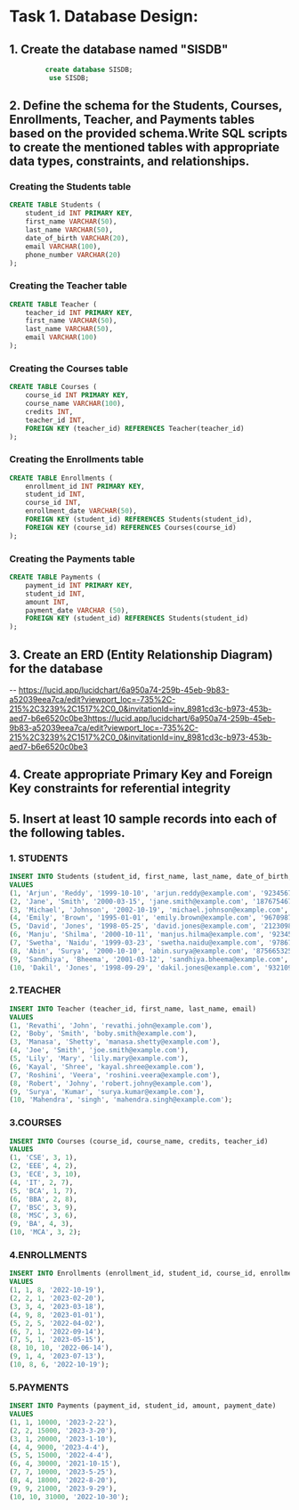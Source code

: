 
# Task 1. Database Design:


## 1. Create the database named "SISDB"

 ```sql     
          create database SISDB;
           use SISDB;   
```      

## 2. Define the schema for the Students, Courses, Enrollments, Teacher, and Payments tables based on the provided schema.Write SQL scripts to create the mentioned tables with appropriate data types, constraints, and relationships. 


### Creating the Students table
```sql
CREATE TABLE Students (
    student_id INT PRIMARY KEY,
    first_name VARCHAR(50),   
    last_name VARCHAR(50),
    date_of_birth VARCHAR(20),
    email VARCHAR(100),
    phone_number VARCHAR(20)
);
```
### Creating the Teacher table
```sql
CREATE TABLE Teacher (
    teacher_id INT PRIMARY KEY,
    first_name VARCHAR(50),
    last_name VARCHAR(50),
    email VARCHAR(100)
);
```
### Creating the Courses table
```sql
CREATE TABLE Courses (
    course_id INT PRIMARY KEY,
    course_name VARCHAR(100),
    credits INT,
    teacher_id INT,
    FOREIGN KEY (teacher_id) REFERENCES Teacher(teacher_id)
);
```
### Creating the Enrollments table
```sql
CREATE TABLE Enrollments (
    enrollment_id INT PRIMARY KEY,
    student_id INT,
    course_id INT,
    enrollment_date VARCHAR(50),
    FOREIGN KEY (student_id) REFERENCES Students(student_id),
    FOREIGN KEY (course_id) REFERENCES Courses(course_id)
);
```
### Creating the Payments table
```sql
CREATE TABLE Payments (
    payment_id INT PRIMARY KEY,
    student_id INT,
    amount INT,
    payment_date VARCHAR (50),
    FOREIGN KEY (student_id) REFERENCES Students(student_id)
);
```

## 3. Create an ERD (Entity Relationship Diagram) for the database
   -- https://lucid.app/lucidchart/6a950a74-259b-45eb-9b83-a52039eea7ca/edit?viewport_loc=-735%2C-215%2C3239%2C1517%2C0_0&invitationId=inv_8981cd3c-b973-453b-aed7-b6e6520c0be3https://lucid.app/lucidchart/6a950a74-259b-45eb-9b83-a52039eea7ca/edit?viewport_loc=-735%2C-215%2C3239%2C1517%2C0_0&invitationId=inv_8981cd3c-b973-453b-aed7-b6e6520c0be3


 ## 4. Create appropriate Primary Key and Foreign Key constraints for referential integrity


## 5. Insert at least 10 sample records into each of the following tables.

### 1. STUDENTS
```sql
INSERT INTO Students (student_id, first_name, last_name, date_of_birth, email, phone_number)
VALUES
(1, 'Arjun', 'Reddy', '1999-10-10', 'arjun.reddy@example.com', '9234567890'),
(2, 'Jane', 'Smith', '2000-03-15', 'jane.smith@example.com', '1876754678'),
(3, 'Michael', 'Johnson', '2002-10-19', 'michael.johnson@example.com', '9567653215'),
(4, 'Emily', 'Brown', '1995-01-01', 'emily.brown@example.com', '9670987652'),
(5, 'David', 'Jones', '1998-05-25', 'david.jones@example.com', '2123098763'),
(6, 'Manju', 'Shilma', '2000-10-11', 'manjus.hilma@example.com', '9234557890'),
(7, 'Swetha', 'Naidu', '1999-03-23', 'swetha.naidu@example.com', '9786754867'),
(8, 'Abin', 'Surya', '2000-10-10', 'abin.surya@example.com', '8756653251'),
(9, 'Sandhiya', 'Bheema', '2001-03-12', 'sandhiya.bheema@example.com', '9076987625'),
(10, 'Dakil', 'Jones', '1998-09-29', 'dakil.jones@example.com', '9321098736');
```


### 2.TEACHER
```sql
INSERT INTO Teacher (teacher_id, first_name, last_name, email)
VALUES
(1, 'Revathi', 'John', 'revathi.john@example.com'),
(2, 'Boby', 'Smith', 'boby.smith@example.com'),
(3, 'Manasa', 'Shetty', 'manasa.shetty@example.com'),
(4, 'Joe', 'Smith', 'joe.smith@example.com'),
(5, 'Lily', 'Mary', 'lily.mary@example.com'),
(6, 'Kayal', 'Shree', 'kayal.shree@example.com'),
(7, 'Roshini', 'Veera', 'roshini.veera@example.com'),
(8, 'Robert', 'Johny', 'robert.johny@example.com'),
(9, 'Surya', 'Kumar', 'surya.kumar@example.com'),
(10, 'Mahendra', 'singh', 'mahendra.singh@example.com');
```
### 3.COURSES
```sql
INSERT INTO Courses (course_id, course_name, credits, teacher_id)
VALUES
(1, 'CSE', 3, 1),
(2, 'EEE', 4, 2),
(3, 'ECE', 3, 10),
(4, 'IT', 2, 7),
(5, 'BCA', 1, 7),
(6, 'BBA', 2, 8),
(7, 'BSC', 3, 9),
(8, 'MSC', 3, 6),
(9, 'BA', 4, 3),
(10, 'MCA', 3, 2);
```
### 4.ENROLLMENTS
```sql
INSERT INTO Enrollments (enrollment_id, student_id, course_id, enrollment_date)
VALUES
(1, 1, 8, '2022-10-19'),
(2, 2, 1, '2023-02-20'),
(3, 3, 4, '2023-03-18'),
(4, 9, 8, '2023-01-01'),
(5, 2, 5, '2022-04-02'),
(6, 7, 1, '2022-09-14'),
(7, 5, 1, '2023-05-15'),
(8, 10, 10, '2022-06-14'),
(9, 1, 4, '2023-07-13'),
(10, 8, 6, '2022-10-19');
```


### 5.PAYMENTS
```sql
INSERT INTO Payments (payment_id, student_id, amount, payment_date)
VALUES
(1, 1, 10000, '2023-2-22'),
(2, 2, 15000, '2023-3-20'),
(3, 1, 20000, '2023-1-10'),
(4, 4, 9000, '2023-4-4'),
(5, 5, 15000, '2022-4-4'),
(6, 4, 30000, '2021-10-15'),
(7, 7, 10000, '2023-5-25'),
(8, 4, 18000, '2022-8-20'),
(9, 9, 21000, '2023-9-29'),
(10, 10, 31000, '2022-10-30');
```
